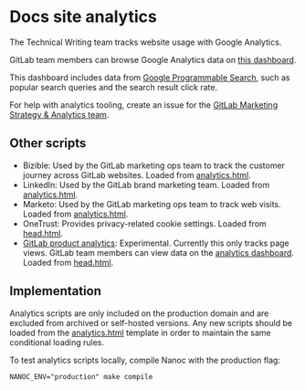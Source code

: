 # Docs site analytics

The Technical Writing team tracks website usage with Google Analytics.

GitLab team members can browse Google Analytics data on [this dashboard](https://lookerstudio.google.com/reporting/d6af7a2b-2aaa-4f30-8742-811e62777c93/page/p_ihbvblyl2c).

This dashboard includes data from [Google Programmable Search](search.md), such as
popular search queries and the search result click rate.

For help with analytics tooling, create an issue for the [GitLab Marketing Strategy & Analytics
team](https://about.gitlab.com/handbook/marketing/strategy-performance/).

## Other scripts

* Bizible: Used by the GitLab marketing ops team to track the customer journey across GitLab websites. Loaded from [analytics.html](../layouts/analytics.html).
* LinkedIn: Used by the GitLab brand marketing team. Loaded from [analytics.html](../layouts/analytics.html).
* Marketo: Used by the GitLab marketing ops team to track web visits. Loaded from [analytics.html](../layouts/analytics.html).
* OneTrust: Provides privacy-related cookie settings. Loaded from [head.html](../layouts/head.html).
* [GitLab product analytics](https://docs.gitlab.com/ee/user/product_analytics/): Experimental. Currently this only tracks page views. GitLab team members can view data on the [analytics dashboard](https://gitlab.com/gitlab-org/gitlab-docs/-/analytics/dashboards/behavior?date_range_option=last_7_days). Loaded from [head.html](../layouts/head.html).

## Implementation

Analytics scripts are only included on the production domain and are excluded from
archived or self-hosted versions. Any new scripts should be loaded from the
[analytics.html](../layouts/analytics.html) template in order to maintain the
same conditional loading rules.

To test analytics scripts locally, compile Nanoc with the production flag:

```shell
NANOC_ENV="production" make compile
```

